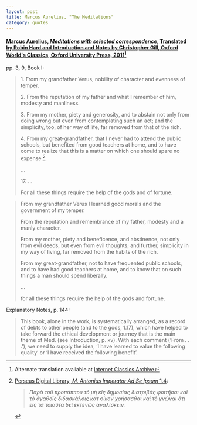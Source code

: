 ```yaml
---
layout: post
title: Marcus Aurelius, "The Meditations"
category: quotes
---
```


#### [Marcus Aurelius, *Meditations with selected correspondence*, Translated by Robin Hard and Introduction and Notes by Christopher Gill, Oxford World's Classics, Oxford University Press, 2011](https://global.oup.com/academic/product/meditations-9780199573202?cc=ca&lang=en&)[^1]

[^1]: Alternate translation available at [Internet Classics Archive](http://classics.mit.edu/Antoninus/meditations.1.one.html)

pp. 3, 9, Book I:

> 1\. From my grandfather Verus, nobility of character and evenness of temper.
>
> 2\. From the reputation of my father and what I remember of him, modesty and manliness.
>
> 3\. From my mother, piety and generosity, and to abstain not only from doing wrong but even from contemplating such an act; and the simplicity, too, of her way of life, far removed from that of the rich.
>
> 4\. From my great-grandfather, that I never had to attend the public schools, but benefited from good teachers at home, and to have come to realize that this is a matter on which one should spare no expense.[^2]
>
> ...
>
> 17\. ...
>
> For all these things require the help of the gods and of fortune.

> From my grandfather Verus I learned good morals and the government of my temper.
>
> From the reputation and remembrance of my father, modesty and a manly character.
>
> From my mother, piety and beneficence, and abstinence, not only from evil deeds, but even from evil thoughts; and further, simplicity in my way of living, far removed from the habits of the rich.
>
> From my great-grandfather, not to have frequented public schools, and to have had good teachers at home, and to know that on such things a man should spend liberally.
>
> ...
>
> for all these things require the help of the gods and fortune.

[^2]: [Perseus Digital Library, *M. Antonius Imperator Ad Se Ipsum* 1.4](http://data.perseus.org/citations/urn:cts:greekLit:tlg0562.tlg001.perseus-grc1:1.4.1):  
    > *Παρὰ τοῦ προπάππου τὸ μὴ εἰς δημοσίας διατριβὰς φοιτῆσαι καὶ τὸ ἀγαθοῖς διδασκάλοις κατ̓ οἶκον χρήσασθαι καὶ τὸ γνῶναι ὅτι εἰς τὰ τοιαῦτα δεῖ ἐκτενῶς ἀναλίσκειν.*

Explanatory Notes, p. 144: 

> This book, alone in the work, is systematically arranged, as a record of debts to other people (and to the gods, 1.17), which have helped to take forward the ethical development or journey that is the main theme of Med. (see Introduction, p. xv). With each comment (‘From . . .’), we need to supply the idea, ‘I have learned to value the following quality’ or ‘I have received the following benefit’.